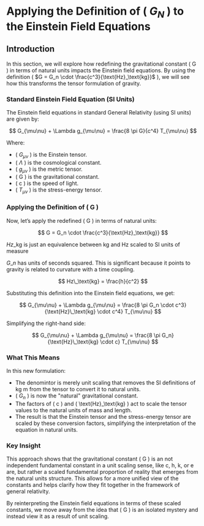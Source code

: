 # Applying the Definition of \( $G_N$ \) to the Einstein Field Equations

## Introduction

In this section, we will explore how redefining the gravitational constant \( G \) in terms of natural units impacts the Einstein field equations. By using the definition \( $G = G_n \cdot \frac{c^3}{\text{Hz}_\text{kg}}$ \), we will see how this transforms the tensor formulation of gravity.

### Standard Einstein Field Equation (SI Units)

The Einstein field equations in standard General Relativity (using SI units) are given by:

$$
G_{\mu\nu} + \Lambda g_{\mu\nu} = \frac{8 \pi G}{c^4} T_{\mu\nu}
$$

Where:
- \( $G_{\mu\nu}$ \) is the Einstein tensor.
- \( $\Lambda$ \) is the cosmological constant.
- \( $g_{\mu\nu}$ \) is the metric tensor.
- \( G \) is the gravitational constant.
- \( c \) is the speed of light.
- \( $T_{\mu\nu}$ \) is the stress-energy tensor.

### Applying the Definition of \( G \)

Now, let’s apply the redefined \( G \) in terms of natural units:

$$ G = G_n \cdot \frac{c^3}{\text{Hz}_\text{kg}} $$

$Hz\_\text{kg}$ is just an equivalence between kg and  Hz scaled to SI units of measure

$G\_n$ has units of seconds squared.  This is significant because it points to gravity is related to curvature with a time coupling.

$$ Hz\_\text{kg} = \frac{h}{c^2} $$

Substituting this definition into the Einstein field equations, we get:

$$
G_{\mu\nu} + \Lambda g_{\mu\nu} = \frac{8 \pi G_n \cdot c^3}{\text{Hz}\_\text{kg} \cdot c^4} T_{\mu\nu}
$$

Simplifying the right-hand side:

$$
G_{\mu\nu} + \Lambda g_{\mu\nu} = \frac{8 \pi G_n}{\text{Hz}\_\text{kg} \cdot c} T_{\mu\nu}
$$

### What This Means

In this new formulation:
- The denomintor is merely unit scaling that removes the SI definitions of kg m from the tensor to convert it to natural units.
- \( $G_n$ \) is now the "natural" gravitational constant.
- The factors of \( c \) and \( \text{Hz}\_\text{kg} \) act to scale the tensor values to the natural units of mass and length.
- The result is that the Einstein tensor and the stress-energy tensor are scaled by these conversion factors, simplifying the interpretation of the equation in natural units.

### Key Insight

This approach shows that the gravitational constant \( G \) is an not independent fundamental constant in a unit scaling sense, like c, h, k, or e are, but rather a scaled fundamental proportion of reality that emerges from the natural units structure. This allows for a more unified view of the constants and helps clarify how they fit together in the framework of general relativity.

By reinterpreting the Einstein field equations in terms of these scaled constants, we move away from the idea that \( G \) is an isolated mystery and instead view it as a result of unit scaling.
